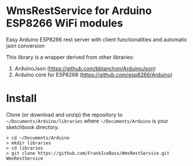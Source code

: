 # WmsRestService for Arduino ESP8266 WiFi modules
Easy Arduino ESP8266 rest server with client functionalities and automatic json conversion

This library is a wrapper derived from other libraries:

 1. ArduinoJson (https://github.com/bblanchon/ArduinoJson)
 2. Arduino core for ESP8266 (https://github.com/esp8266/Arduino)

# Install

Clone (or download and unzip) the repository to `~/Documents/Arduino/libraries`
where `~/Documents/Arduino` is your sketchbook directory.

    > cd ~/Documents/Arduino
    > mkdir libraries
    > cd libraries
    > git clone https://github.com/FrankIceBass/WmsRestService.git WmsRestService
